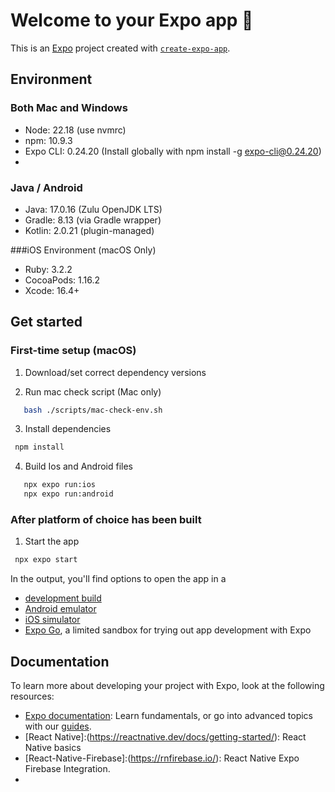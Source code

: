 # Welcome to your Expo app 👋

This is an [Expo](https://expo.dev) project created with [`create-expo-app`](https://www.npmjs.com/package/create-expo-app).



## Environment
### Both Mac and Windows 

- Node: 22.18 (use nvmrc) 
- npm: 10.9.3
- Expo CLI: 0.24.20 (Install globally with npm install -g expo-cli@0.24.20)
- 
### Java / Android

- Java: 17.0.16 (Zulu OpenJDK LTS)
- Gradle: 8.13 (via Gradle wrapper)
- Kotlin: 2.0.21 (plugin-managed)
  
###iOS Environment (macOS Only)
- Ruby: 3.2.2
- CocoaPods: 1.16.2
- Xcode: 16.4+
  
## Get started
### First-time setup (macOS)
1. Download/set correct dependency versions

2. Run mac check script (Mac only)
  ``` bash
     bash ./scripts/mac-check-env.sh
  ```
3. Install dependencies
  ```bash
   npm install
  ```
4. Build Ios and Android files
  ``` bash
     npx expo run:ios
     npx expo run:android
  ```
### After platform of choice has been built
1. Start the app

  ```bash
   npx expo start
  ```

In the output, you'll find options to open the app in a

- [development build](https://docs.expo.dev/develop/development-builds/introduction/)
- [Android emulator](https://docs.expo.dev/workflow/android-studio-emulator/)
- [iOS simulator](https://docs.expo.dev/workflow/ios-simulator/)
- [Expo Go](https://expo.dev/go), a limited sandbox for trying out app development with Expo

## Documentation

To learn more about developing your project with Expo, look at the following resources:

- [Expo documentation](https://docs.expo.dev/): Learn fundamentals, or go into advanced topics with our [guides](https://docs.expo.dev/guides).
- [React Native]:(https://reactnative.dev/docs/getting-started/): React Native basics
- [React-Native-Firebase]:(https://rnfirebase.io/): React Native Expo Firebase Integration.
- 
